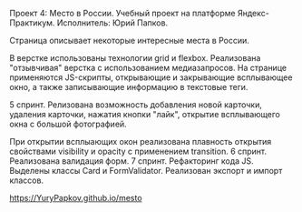 Проект 4: Место в России.
Учебный проект на платформе Яндекс-Практикум.
Исполнитель: Юрий Папков.

Страница описывает некоторые интересные места в России.

В верстке использованы технологии grid и flexbox. Реализована "отзывчивая" верстка с
использованием медиазапросов.
На странице применяются JS-скрипты, открывающие и закрывающие всплывающее окно, а также
записывающие информацию в текстовые теги.

5 спринт.
Релизована возможность добавления новой карточки, удаления карточки, нажатия кнопки "лайк",
открытие всплывающего окна с большой фотографией.

При открытии всплыающих окон реализована плавность открытия  свойствами
visibility  и opacity с применением transition.
6 спринт.
Реализована валидация форм.
7 спринт.
Рефакторинг кода JS.
Выделены классы Card и FormValidator. Реализован экспорт и импорт классов.



https://YuryPapkov.github.io/mesto
